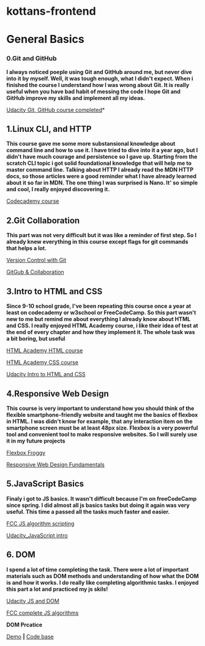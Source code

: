 # kottans-frontend
# General Basics
### 0.Git and GitHub
  **I always noticed poeple using Git and GitHub around me, but never dive into it by myself. Well, it was tough enough, what I didn't       expect. When i finished the course I understand how I was wrong about Git. It is really useful when you have bad habit of messing the     code I hope Git and GitHub improve my skills and implement all my ideas.**

[Udacity Git, GitHub course completed](https://github.com/mxmgny/kottans-frontend/blob/master/Git_and_GitHub/Udacity%20Git-GitHub%20course.png)*

## 1.Linux CLI, and HTTP
 **This course gave me some more substansional knowledge about command line and how to use it. I have tried to dive into it a year ago, but I didn't have much courage and persistence so I gave up. Starting from the scratch CLI topic i got solid foundational knowledge that will help me to master command line. 
 Talking about HTTP I already read the MDN HTTP docs, so those articles were a good reminder what I have already learned about it so far in MDN. 
 The one thing I was surprised is Nano. It' so simple and cool, I really enjoyed discovering it.**
 
[Codecademy course](https://github.com/mxmgny/kottans-frontend/blob/master/task_linux_cli/Commannd_Line.png)

## 2.Git Collaboration
**This part was not very difficult but it was like a reminder of first step. So I already knew everything in this course except flags for git commands that helps a lot.**

 [Version Control with Git](https://github.com/mxmgny/kottans-frontend/blob/master/task_git_collaboration/Version_control.png?raw=true) 
 
 [GitGub & Collaboration](https://github.com/mxmgny/kottans-frontend/blob/master/task_git_collaboration/GitGub_collaboration.png?raw=true)

## 3.Intro to HTML and CSS
**Since 9-10 school grade, I've been repeating this course once a year at least on codecademy or w3school or FreeCodeCamp. So this part wasn't new to me but remind me about everything I already know about HTML and CSS. I really enjoyed HTML Academy course, i like their idea of test at the end of every chapter and how they implement it. The whole task was a bit boring, but useful**

[HTML Academy HTML course](https://github.com/mxmgny/kottans-frontend/blob/master/task_html_css_intro/htmlacademy_html_basics.png?raw=true)

[HTML Academy CSS course](https://github.com/mxmgny/kottans-frontend/blob/master/task_html_css_intro/Css_basics.png?raw=true)

[Udacity Intro to HTML and CSS ](https://github.com/mxmgny/kottans-frontend/blob/master/task_html_css_intro/Udacity_html.png?raw=true)

## 4.Responsive Web Design
**This course is very important to understand how you should think of the flexible smartphone-friendly website and taught me the basics of flexbox in HTML. I was didn't know for example, that any interaction item on the smartphone screen must be at least 48px size. Flexbox is a very powerful tool and convenient tool to make responsive websites. So I will surely use it in my future projects** 

[Flexbox Froggy](https://github.com/mxmgny/kottans-frontend/blob/master/task_responsive_web_design/flexbox_froggy.png?raw=true)

[Responsive Web Design Fundamentals](https://github.com/mxmgny/kottans-frontend/blob/master/task_responsive_web_design/Udacity_Responsive_Web_Design.png?raw=true)

## 5.JavaScript Basics
**Finaly i got to JS basics. It wasn't difficult because I'm on freeCodeCamp since spring. I did almost all js basics tasks but  doing it again was very useful. This time a passed all the tasks much faster and easier.**

[FCC JS algorithm scripting](https://github.com/mxmgny/kottans-frontend/blob/master/task_js_basic/FCC_Intermediate_Algorithm_Scripting.png?raw=true)

[Udacity_JavaScript intro](https://github.com/mxmgny/kottans-frontend/blob/master/task_js_basic/Udacity_Intro_to_JavaScript.png?raw=true)

## 6. DOM
**I spend a lot of time completing the task. There were a lot of important materials such as DOM methods and understanding of how what the DOM is and how it works.
I do really like completing algorithmic tasks. I enjoyed this part a lot and practiced my js skils!**

[Udacity JS and DOM](https://github.com/mxmgny/kottans-frontend/blob/master/task_js_dom/Udacity_JS_and_DOM.png?raw=true)

[FCC complete JS algorithms](https://github.com/mxmgny/kottans-frontend/blob/master/task_js_dom/FCC%20JS%20Algorithm%20Scripting.png?raw=true)

**DOM Prcatice**

[Demo](https://mxmgny.github.io/DOM_Practice/) **|** [Code base](https://github.com/mxmgny/DOM_Practice)
